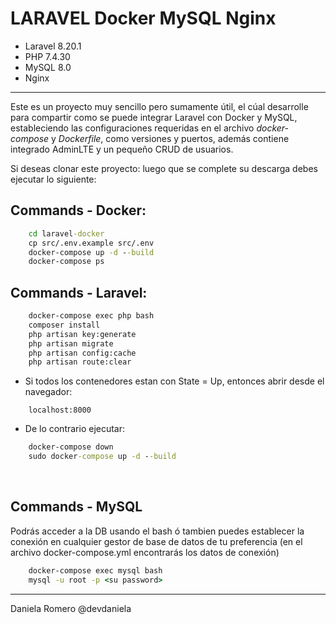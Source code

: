 # LARAVEL Docker MySQL Nginx

* Laravel 8.20.1
* PHP 7.4.30
* MySQL 8.0
* Nginx

<hr>

Este es un proyecto muy sencillo pero sumamente útil, el cúal desarrolle para compartir como se puede integrar Laravel con Docker y MySQL,
estableciendo las configuraciones requeridas en el archivo <i>docker-compose</i> y <i>Dockerfile</i>, como versiones y puertos, además contiene integrado AdminLTE y un pequeño CRUD de usuarios.

Si deseas clonar este proyecto: luego que se complete su descarga debes ejecutar lo siguiente:

## Commands - Docker:
``` cmd
    cd laravel-docker
    cp src/.env.example src/.env
    docker-compose up -d --build
    docker-compose ps
```

## Commands - Laravel:
```cmd
    docker-compose exec php bash
    composer install
    php artisan key:generate
    php artisan migrate
    php artisan config:cache
    php artisan route:clear
```

* Si todos los contenedores estan con State = Up, entonces abrir desde el navegador:
```
    localhost:8000
```
* De lo contrario ejecutar:
``` cmd
    docker-compose down
    sudo docker-compose up -d --build
```

<br>

## Commands - MySQL
Podrás acceder a la DB usando el bash ó tambien puedes establecer la conexión en cualquier gestor de base de datos de tu preferencia
(en el archivo docker-compose.yml encontrarás los datos de conexión)
```cmd
    docker-compose exec mysql bash
    mysql -u root -p <su password>
```

<hr>

Daniela Romero
@devdaniela 
